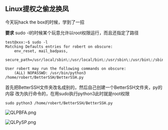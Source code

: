 ## Linux提权之偷龙换凤 ##
今天玩hack the box的时候，学到了一招

**要求**
sudo -l的时候某个玩意允许以root权限运行，而且还指定了路径
```
test@xxx:~$ sudo -l
Matching Defaults entries for robert on obscure:
    env_reset, mail_badpass,
    secure_path=/usr/local/sbin\:/usr/local/bin\:/usr/sbin\:/usr/bin\:/sbin\:/bin\:/snap/bin

User robert may run the following commands on obscure:
    (ALL) NOPASSWD: /usr/bin/python3 /home/robert/BetterSSH/BetterSSH.py

```
首先把BetterSSH文件夹改名成别的，然后自己创建一个BetterSSH文件夹，py的内容
改为执行命令的，在用sudo执行python3此时就是root权限
```
sudo python3 /home/robert/BetterSSH/BetterSSH.py
```
![QLPBFA.png](https://s2.ax1x.com/2019/12/19/QLPBFA.png)

![QLPySP.png](https://s2.ax1x.com/2019/12/19/QLPySP.png)